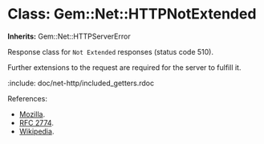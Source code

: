 # Class: Gem::Net::HTTPNotExtended
**Inherits:** Gem::Net::HTTPServerError
    

Response class for `Not Extended` responses (status code 510).

Further extensions to the request are required for the server to fulfill it.

:include: doc/net-http/included_getters.rdoc

References:

*   [Mozilla](https://developer.mozilla.org/en-US/docs/Web/HTTP/Status/510).
*   [RFC 2774](https://www.rfc-editor.org/rfc/rfc2774.html#section-7).
*   [Wikipedia](https://en.wikipedia.org/wiki/List_of_HTTP_status_codes#510).



